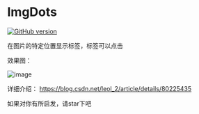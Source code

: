 # ImgDots
[![GitHub version](https://badge.fury.io/gh/lihangleo2%2FImgdots.svg)](https://badge.fury.io/gh/lihangleo2%2FImgdots)

在图片的特定位置显示标签，标签可以点击

效果图：

![image](https://github.com/lihangleo2/Imgdots/blob/master/imgs/GIF.gif)

详细介绍：
https://blog.csdn.net/leol_2/article/details/80225435

如果对你有所启发，请star下吧
